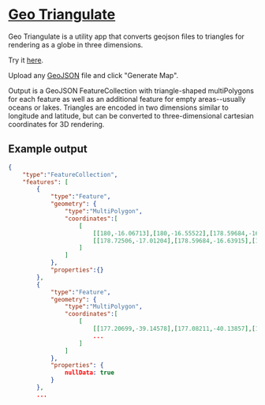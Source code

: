# [Geo Triangulate](https://jessihamel.github.io/geo_triangulate)

Geo Triangulate is a utility app that converts geojson files to triangles for rendering as a globe in three dimensions.

Try it [here](https://jessihamel.github.io/geo_triangulate).

Upload any [GeoJSON](http://geojson.org/) file and click "Generate Map".

Output is a GeoJSON FeatureCollection with triangle-shaped multiPolygons for each feature as well as an additional feature for empty areas--usually oceans or lakes. Triangles are encoded in two dimensions similar to longitude and latitude, but can be converted to three-dimensional cartesian coordinates for 3D rendering.

## Example output

```json
{
    "type":"FeatureCollection",
    "features": [
        {
            "type":"Feature",
            "geometry": {
                "type":"MultiPolygon",
                "coordinates":[
                    [
                        [[180,-16.06713],[180,-16.55522],[178.59684,-16.63915],[180,-16.06713]],
                        [[178.72506,-17.01204],[178.59684,-16.63915],[180,-16.55522],[178.72506,-17.01204]]
                    ]
                ]
            },
            "properties":{}
        },
        {
            "type":"Feature",
            "geometry": {
                "type":"MultiPolygon",
                "coordinates":[
                    [
                        [[177.20699,-39.14578],[177.08211,-40.13857],[176.88582,-40.06598],[177.20699,-39.14578]],
                        ...
                    ]
                ]
            },
            "properties": {
                nullData: true
            }
        },
        ...
```
